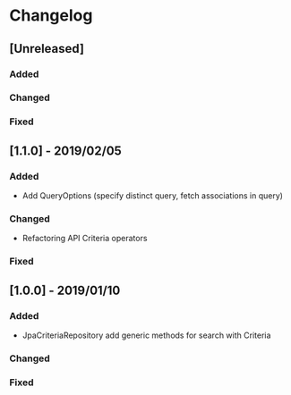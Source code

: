 # Changelog

## [Unreleased]
### Added

### Changed

### Fixed

## [1.1.0] - 2019/02/05
### Added
- Add QueryOptions (specify distinct query, fetch associations in query)

### Changed
- Refactoring API Criteria operators

### Fixed

## [1.0.0] - 2019/01/10
### Added
- JpaCriteriaRepository add generic methods for search with Criteria

### Changed

### Fixed
